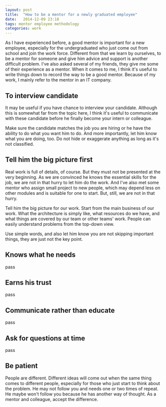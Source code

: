 ```yaml
---
layout: post
title:  "How to be a mentor for a newly graduated employee"
date:   2014-12-09 23:18
tags: mentor employee methodology
categories: work
---
```


As I have experienced before, a good mentor is important for a new employee, especially for the undergraduated who just come out from school and join the work force. Different from that we learn by ourselves, to be a mentor for someone and give him advice and support is another difficult problem. I've also asked several of my friends, they give me some of their experience as a mentor. When it comes to me, I think it's useful to write things down to record the way to be a good mentor. Because of my work, I mainly refer to the mentor in an IT company.

To interview candidate
----

It may be useful if you have chance to interview your candidate. Although this is somewhat far from the topic here, I think it's useful to communicate with these candidate before he finally become your intern or colleague.

Make sure the candidate matches the job you are hiring or he have the ability to do what you want him to do. And more importantly, let him know what you are doing, too. Do not hide or exaggerate anything as long as it's not classified.

Tell him the big picture first
----

Real work is full of details, of course. But they must not be presented at the very beginning. As we are convinced he knows the essential skills for the job, we are not in that hurry to let him do the work. And I've also met some mentor who assign small project to new people, which may depend less on other modules and is suitable for one to start. But, still, we are not in that hurry.

Tell him the big picture for our work. Start from the main business of our work. What the architecture is simply like, what resources do we have, and what things are covered by our team or other teams' work. People can easily understand problems from the top-down view.

Use simple words, and also let him know you are not skipping important things, they are just not the key point. 

Knows what he needs
----

pass

Earns his trust
----

pass

Communicate rather than educate
----

pass

Ask for questions at time
----

pass

Be patient
----

People are different. Different ideas will come out when the same thing comes to different people, especially for those who just start to think about the problem. He may not follow you and needs one or two times of repeat. He maybe won't follow you because he has another way of thought. As a mentor and colleague, accept the difference.

